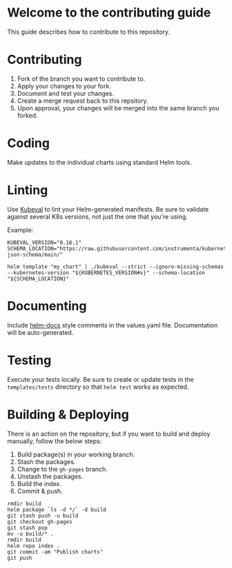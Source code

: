 # Welcome to the contributing guide
This guide describes how to contribute to this repository.

# Contributing

1. Fork of the branch you want to contribute to.
1. Apply your changes to your fork.
1. Document and test your changes.
1. Create a merge request back to this repsitory.
1. Upon approval, your changes will be merged into the same branch you forked. 

# Coding
Make updates to the individual charts using standard Helm tools.

# Linting
Use [Kubeval](//kubeval.com) to lint your Helm-generated manifests. Be sure to validate against several K8s versions, not just the one that you're using. 

Example:
```
KUBEVAL_VERSION="0.16.1"
SCHEMA_LOCATION="https://raw.githubusercontent.com/instrumenta/kubernetes-json-schema/main/"

helm template "my_chart" | ./kubeval --strict --ignore-missing-schemas --kubernetes-version "${KUBERNETES_VERSION#v}" --schema-location "${SCHEMA_LOCATION}"
```

# Documenting
Include [helm-docs](//norwoodj/helm-docs) style comments in the values.yaml file. Documentation will be auto-generated. 

# Testing
Execute your tests locally. Be sure to create or update tests in the `templates/tests` directory so that `helm test` works as expected. 

# Building & Deploying
There is an action on the repository, but if you want to build and deploy manually, follow the below steps:

1. Build package(s) in your working branch.
1. Stash the packages.
1. Change to the `gh-pages` branch.
1. Unstash the packages.
1. Build the index.
1. Commit & push.
```
rmdir build
helm package `ls -d */` -d build
git stash push -u build
git checkout gh-pages
git stash pop
mv -u build/* .
rmdir build
helm repo index .
git commit -am "Publish charts"
git push
```
